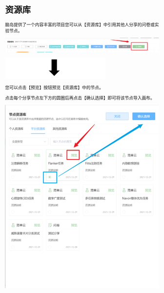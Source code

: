 # 资源库 <!-- {docsify-ignore-all} -->

脑岛提供了一个内容丰富的项目您可以从【资源库】中引用其他人分享的问卷或实验节点。

![](imgs/projects1-2/23.png)

![](imgs/0.png)

您可以点击【预览】按钮预览【资源库】中的节点。

点击每个分享节点左下方的圆圈后再点击【确认选择】即可将该节点导入画布。

![](imgs/projects1-2/23-0.png)
